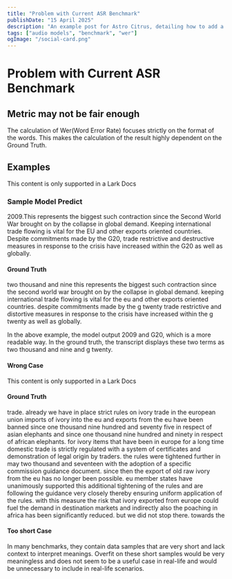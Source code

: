 ```yaml
---
title: "Problem with Current ASR Benchmark"
publishDate: "15 April 2025"
description: "An example post for Astro Citrus, detailing how to add a custom social image card in the frontmatter"
tags: ["audio models", "benchmark", "wer"]
ogImage: "/social-card.png"
---
```


<!-- ## Adding your own social image to a post

This post is an example of how to add a custom [open graph](https://ogp.me/) social image, also known as an OG image, to a blog post.
By adding the optional ogImage property to the frontmatter of a post, you opt out of [satori](https://github.com/vercel/satori) automatically generating an image for this page.

If you open this markdown file `src/content/post/social-image.md` you'll see the ogImage property set to an image which lives in the public folder[^1].

```yaml
ogImage: "/social-card.png"
```

You can view the one set for this template page [here](http://astrocitrus.artemkutsan.pp.ua/social-card.png).

[^1]: The image itself can be located anywhere you like. -->

# Problem with Current ASR Benchmark

## Metric may not be fair enough
The calculation of Wer(Word Error Rate) focuses strictly on the format of the words. This makes the calculation of the result highly dependent on the Ground Truth.

## Examples
This content is only supported in a Lark Docs

### Sample Model Predict
2009.This represents the biggest such contraction since the Second World War brought on by the collapse in global demand. Keeping international trade flowing is vital for the EU and other exports oriented countries. Despite commitments made by the G20, trade restrictive and destructive measures in response to the crisis have increased within the G20 as well as globally.

#### Ground Truth
two thousand and nine this represents the biggest such contraction since the second world war brought on by the collapse in global demand. keeping international trade flowing is vital for the eu and other exports oriented countries. despite commitments made by the g twenty trade restrictive and distortive measures in response to the crisis have increased within the g twenty as well as globally.

In the above example, the model output 2009 and G20, which is a more readable way. In the ground truth, the transcript displays these two terms as two thousand and nine and g twenty.

#### Wrong Case
This content is only supported in a Lark Docs

#### Ground Truth
trade. already we have in place strict rules on ivory trade in the european union imports of ivory into the eu and exports from the eu have been banned since one thousand nine hundred and seventy five in respect of asian elephants and since one thousand nine hundred and ninety in respect of african elephants. for ivory items that have been in europe for a long time domestic trade is strictly regulated with a system of certificates and demonstration of legal origin by traders. the rules were tightened further in may two thousand and seventeen with the adoption of a specific commission guidance document. since then the export of old raw ivory from the eu has no longer been possible. eu member states have unanimously supported this additional tightening of the rules and are following the guidance very closely thereby ensuring uniform application of the rules. with this measure the risk that ivory exported from europe could fuel the demand in destination markets and indirectly also the poaching in africa has been significantly reduced. but we did not stop there. towards the


#### Too short Case
In many benchmarks, they contain data samples that are very short and lack context to interpret meanings. Overfit on these short samples would be very meaningless and does not seem to be a useful case in real-life and would be unnecessary to include in real-life scenarios. 
